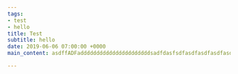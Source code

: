 ```yaml
---
tags:
- test
- hello
title: Test
subtitle: hello
date: 2019-06-06 07:00:00 +0000
main_content: asdffADFaddddddddddddddddddddddsadfdasfsdfasdfasdfasdfasdfasdfasddddddddddddddddddddddddddddddddddddddddddddddddddddddddddddddddddddddddddddddddddddddddddddddddddddddddddddddddddddddddddddddddddddddddddddddddddd

---
```

